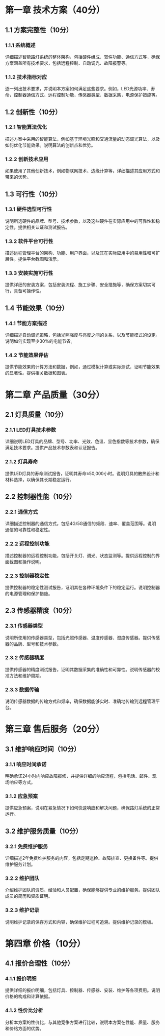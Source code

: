 # 第一章 技术方案（40分）

## 1.1 方案完整性（10分）

### 1.1.1 系统概述

详细描述智能路灯系统的整体架构，包括硬件组成、软件功能、通信方式等，确保方案涵盖所有技术要求，包括远程控制、自动调光、故障报警等。

### 1.1.2 技术指标对应

逐一列出技术要求，并说明本方案如何满足这些要求。例如，LED光源功率、寿命，控制器通信方式、远程控制功能，传感器类型、数据采集，电源保护措施等。

## 1.2 创新性（10分）

### 1.2.1 智能算法优化

描述方案中采用的智能算法，例如基于环境光照和交通流量的动态调光算法，以及如何优化节能效果。说明算法的创新点和优势。

### 1.2.2 创新技术应用

如果使用了其他创新技术，例如物联网技术、边缘计算等，详细描述其应用方式和带来的优势。

## 1.3 可行性（10分）

### 1.3.1 硬件选型可行性

说明所选硬件的品牌、型号、技术参数，以及这些硬件在实际应用中的可靠性和稳定性。提供相关认证和测试报告。

### 1.3.2 软件平台可行性

描述远程管理平台的架构、功能、用户界面，以及其在实际应用中的易用性和可扩展性。提供平台截图和演示。

### 1.3.3 安装实施可行性

提供详细的安装方案，包括安装流程、施工步骤、安全措施等，确保方案切实可行，具备可操作性。

## 1.4 节能效果（10分）

### 1.4.1 节能方案描述

详细描述自动调光策略，包括光照强度与亮度之间的关系，以及节能模式的设定。说明如何实现至少30%的电能节省。

### 1.4.2 节能效果评估

提供节能效果的计算方法和数据，例如，通过模拟计算或实际测试，证明节能效果的显著性。提供相关数据和图表。



# 第二章 产品质量（30分）

## 2.1 灯具质量（10分）

### 2.1.1 LED灯具技术参数

详细说明LED灯具的品牌、型号、功率、光效、色温、显色指数等技术参数，确保满足技术要求。提供产品技术参数表和认证报告。

### 2.1.2 灯具寿命

提供LED灯具的寿命测试报告，证明其寿命≥50,000小时。说明灯具的散热设计和材料选择，以确保其长期稳定运行。

## 2.2 控制器性能（10分）

### 2.2.1 通信方式

详细描述控制器的通信方式，包括4G/5G通信的频段、速率、覆盖范围等。说明通信的可靠性和稳定性。

### 2.2.2 远程控制功能

描述控制器的远程控制功能，包括开关灯、调光、状态监测等。提供远程控制的界面截图和操作说明。

### 2.2.3 控制器稳定性

提供控制器的稳定性测试报告，证明其在各种环境条件下的稳定运行。说明控制器的电源管理和保护措施。

## 2.3 传感器精度（10分）

### 2.3.1 传感器类型

说明所使用的传感器类型，包括光照传感器、温度传感器、湿度传感器。提供传感器的品牌、型号和技术参数。

### 2.3.2 传感器精度

提供传感器的精度测试报告，证明其数据采集的准确性和可靠性。说明传感器的校准方法和维护周期。

### 2.3.3 数据传输

说明传感器数据的传输方式和频率，确保数据能够实时、准确地传输到远程管理平台。



# 第三章 售后服务（20分）

## 3.1 维护响应时间（10分）

### 3.1.1 响应时间承诺

明确承诺24小时内响应故障报修，并提供详细的响应流程，包括电话、邮件、现场响应等方式。

### 3.1.2 应急预案

提供应急预案，说明在紧急情况下如何快速响应和解决问题，确保路灯系统的正常运行。

## 3.2 维护服务质量（10分）

### 3.2.1 免费维护服务

详细描述2年免费维护服务的内容，包括定期巡检、故障排查、更换备件等。提供维护服务计划。

### 3.2.2 维护团队

介绍维护团队的资质、经验和人员配置，确保能够提供专业的维护服务。提供团队成员的简历和资质证明。

### 3.2.3 维护记录

说明维护记录的保存方式和内容，确保维护过程可追溯。提供维护记录的模板。



# 第四章 价格（10分）

## 4.1 报价合理性（10分）

### 4.1.1 报价明细

提供详细的报价明细，包括灯具、控制器、传感器、安装、维护等各项费用。说明价格的构成和计算依据。

### 4.1.2 性价比分析

分析本方案的性价比，与其他竞争方案进行比较，说明本方案在性能、质量、服务和价格方面的优势。



